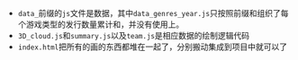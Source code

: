 -  `data_`前缀的`js`文件是数据，其中`data_genres_year.js`只按照前缀和组织了每个游戏类型的发行数量累计和，并没有使用上。
-  `3D_cloud.js`和`summary.js`以及`team.js`是相应数据的绘制逻辑代码
-  `index.html`把所有的画的东西都堆在一起了，分别搬动集成到项目中就可以了